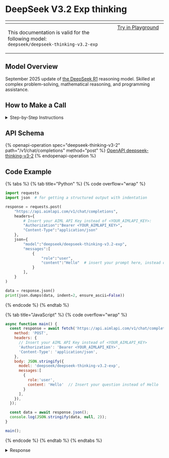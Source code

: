 # DeepSeek V3.2 Exp thinking



<table data-header-hidden data-full-width="true"><thead><tr><th width="546.4443969726562" valign="top"></th><th width="202.666748046875" valign="top"></th></tr></thead><tbody><tr><td valign="top"><div data-gb-custom-block data-tag="hint" data-style="info" class="hint hint-info"><p>This documentation is valid for the following model:   <br><code>deepseek/deepseek-thinking-v3.2-exp</code></p></div></td><td valign="top"><a href="https://aimlapi.com/app/?model=deepseek/deepseek-thinking-v3.2-exp&#x26;mode=chat" class="button primary">Try in Playground</a></td></tr></tbody></table>

## Model Overview

September 2025 update of [the DeepSeek R1](../DeepSeek/deepseek-r1.md) reasoning model.  Skilled at complex problem-solving, mathematical reasoning, and programming assistance.

## How to Make a Call

<details>

<summary>Step-by-Step Instructions</summary>

### :digit\_one:  Setup You Can’t Skip

:black\_small\_square:  [**Create an Account**](https://aimlapi.com/app/sign-up): Visit the AI/ML API website and create an account (if you don’t have one yet).\
:black\_small\_square:  [**Generate an API Key**](https://aimlapi.com/app/keys): After logging in, navigate to your account dashboard and generate your API key. Ensure that key is enabled on UI.

### &#x20;:digit\_two:  Copy the code example

At the bottom of this page, you'll find [a code example](deepseek-reasoner-v3.2-exp-thinking.md#code-example) that shows how to structure the request. Choose the code snippet in your preferred programming language and copy it into your development environment.

### :digit\_three:  Modify the code example

:black\_small\_square:  Replace `<YOUR_AIMLAPI_KEY>` with your actual AI/ML API key from your account.\
:black\_small\_square:  Insert your question or request into the `content` field—this is what the model will respond to.

### :digit\_four:  <sup><sub><mark style="background-color:yellow;">(Optional)<mark style="background-color:yellow;"><sub></sup> Adjust other optional parameters if needed

Only `model` and `messages` are required parameters for this model (and we’ve already filled them in for you in the example), but you can include optional parameters if needed to adjust the model’s behavior. Below, you can find the corresponding [API schema](deepseek-reasoner-v3.2-exp-thinking.md#api-schema), which lists all available parameters along with notes on how to use them.

### :digit\_five:  Run your modified code

Run your modified code in your development environment. Response time depends on various factors, but for simple prompts it rarely exceeds a few seconds.

{% hint style="success" %}
If you need a more detailed walkthrough for setting up your development environment and making a request step by step — feel free to use our [Quickstart guide](../../../quickstart/setting-up.md).
{% endhint %}

</details>

## API Schema

{% openapi-operation spec="deepseek-thinking-v3-2" path="/v1/chat/completions" method="post" %}
[OpenAPI deepseek-thinking-v3-2](https://raw.githubusercontent.com/aimlapi/api-docs/refs/heads/main/docs/api-references/text-models-llm/DeepSeek/deepseek-thinking-v3.2.json)
{% endopenapi-operation %}

## Code Example

{% tabs %}
{% tab title="Python" %}
{% code overflow="wrap" %}
```python
import requests
import json  # for getting a structured output with indentation 

response = requests.post(
    "https://api.aimlapi.com/v1/chat/completions",
    headers={
        # Insert your AIML API Key instead of <YOUR_AIMLAPI_KEY>:
        "Authorization":"Bearer <YOUR_AIMLAPI_KEY>",
        "Content-Type":"application/json"
    },
    json={
        "model":"deepseek/deepseek-thinking-v3.2-exp",
        "messages":[
            {
                "role":"user",
                "content":"Hello"  # insert your prompt here, instead of Hello
            }
        ],
    }
)

data = response.json()
print(json.dumps(data, indent=2, ensure_ascii=False))
```
{% endcode %}
{% endtab %}

{% tab title="JavaScript" %}
{% code overflow="wrap" %}
```javascript
async function main() {
  const response = await fetch('https://api.aimlapi.com/v1/chat/completions', {
    method: 'POST',
    headers: {
      // Insert your AIML API Key instead of <YOUR_AIMLAPI_KEY>
      'Authorization': 'Bearer <YOUR_AIMLAPI_KEY>',
      'Content-Type': 'application/json',
    },
    body: JSON.stringify({
      model: 'deepseek/deepseek-thinking-v3.2-exp',
      messages:[
        {
          role:'user',
          content: 'Hello'  // Insert your question instead of Hello
        }
      ],
    }),
  });

  const data = await response.json();
  console.log(JSON.stringify(data, null, 2));
}

main();
```
{% endcode %}
{% endtab %}
{% endtabs %}

<details>

<summary>Response</summary>

{% code overflow="wrap" %}
```json5
{
  "id": "ca664281-d3c3-40d3-9d80-fe96a65884dd",
  "system_fingerprint": "fp_feb633d1f5_prod0820_fp8_kvcache",
  "object": "chat.completion",
  "choices": [
    {
      "index": 0,
      "finish_reason": "stop",
      "logprobs": null,
      "message": {
        "role": "assistant",
        "content": "Hello! How can I help you today? 😊",
        "reasoning_content": ""
      }
    }
  ],
  "created": 1756386069,
  "model": "deepseek-reasoner",
  "usage": {
    "prompt_tokens": 1,
    "completion_tokens": 325,
    "total_tokens": 326,
    "prompt_tokens_details": {
      "cached_tokens": 0
    },
    "completion_tokens_details": {
      "reasoning_tokens": 80
    },
    "prompt_cache_hit_tokens": 0,
    "prompt_cache_miss_tokens": 5
  }
}
```
{% endcode %}

</details>
